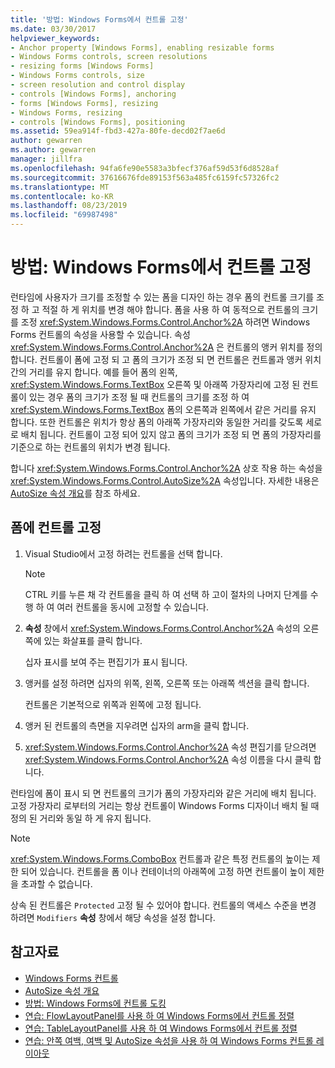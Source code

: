 ```yaml
---
title: '방법: Windows Forms에서 컨트롤 고정'
ms.date: 03/30/2017
helpviewer_keywords:
- Anchor property [Windows Forms], enabling resizable forms
- Windows Forms controls, screen resolutions
- resizing forms [Windows Forms]
- Windows Forms controls, size
- screen resolution and control display
- controls [Windows Forms], anchoring
- forms [Windows Forms], resizing
- Windows Forms, resizing
- controls [Windows Forms], positioning
ms.assetid: 59ea914f-fbd3-427a-80fe-decd02f7ae6d
author: gewarren
ms.author: gewarren
manager: jillfra
ms.openlocfilehash: 94fa6fe90e5583a3bfecf376af59d53f6d8528af
ms.sourcegitcommit: 37616676fde89153f563a485fc6159fc57326fc2
ms.translationtype: MT
ms.contentlocale: ko-KR
ms.lasthandoff: 08/23/2019
ms.locfileid: "69987498"
---
```

# <a name="how-to-anchor-controls-on-windows-forms"></a>방법: Windows Forms에서 컨트롤 고정

런타임에 사용자가 크기를 조정할 수 있는 폼을 디자인 하는 경우 폼의 컨트롤 크기를 조정 하 고 적절 하 게 위치를 변경 해야 합니다. 폼을 사용 하 여 동적으로 컨트롤의 크기를 조정 <xref:System.Windows.Forms.Control.Anchor%2A> 하려면 Windows Forms 컨트롤의 속성을 사용할 수 있습니다. 속성 <xref:System.Windows.Forms.Control.Anchor%2A> 은 컨트롤의 앵커 위치를 정의 합니다. 컨트롤이 폼에 고정 되 고 폼의 크기가 조정 되 면 컨트롤은 컨트롤과 앵커 위치 간의 거리를 유지 합니다. 예를 들어 폼의 왼쪽, <xref:System.Windows.Forms.TextBox> 오른쪽 및 아래쪽 가장자리에 고정 된 컨트롤이 있는 경우 폼의 크기가 조정 될 때 컨트롤의 크기를 조정 하 여 <xref:System.Windows.Forms.TextBox> 폼의 오른쪽과 왼쪽에서 같은 거리를 유지 합니다. 또한 컨트롤은 위치가 항상 폼의 아래쪽 가장자리와 동일한 거리를 갖도록 세로로 배치 됩니다. 컨트롤이 고정 되어 있지 않고 폼의 크기가 조정 되 면 폼의 가장자리를 기준으로 하는 컨트롤의 위치가 변경 됩니다.

합니다 <xref:System.Windows.Forms.Control.Anchor%2A> 상호 작용 하는 속성을 <xref:System.Windows.Forms.Control.AutoSize%2A> 속성입니다. 자세한 내용은 [AutoSize 속성 개요](autosize-property-overview.md)를 참조 하세요.

## <a name="anchor-a-control-on-a-form"></a>폼에 컨트롤 고정

1. Visual Studio에서 고정 하려는 컨트롤을 선택 합니다.

    > [!NOTE]
    > CTRL 키를 누른 채 각 컨트롤을 클릭 하 여 선택 하 고이 절차의 나머지 단계를 수행 하 여 여러 컨트롤을 동시에 고정할 수 있습니다.

2. **속성** 창에서 <xref:System.Windows.Forms.Control.Anchor%2A> 속성의 오른쪽에 있는 화살표를 클릭 합니다.

     십자 표시를 보여 주는 편집기가 표시 됩니다.

3. 앵커를 설정 하려면 십자의 위쪽, 왼쪽, 오른쪽 또는 아래쪽 섹션을 클릭 합니다.

     컨트롤은 기본적으로 위쪽과 왼쪽에 고정 됩니다.

4. 앵커 된 컨트롤의 측면을 지우려면 십자의 arm을 클릭 합니다.

5. <xref:System.Windows.Forms.Control.Anchor%2A> 속성 편집기를 닫으려면 <xref:System.Windows.Forms.Control.Anchor%2A> 속성 이름을 다시 클릭 합니다.

런타임에 폼이 표시 되 면 컨트롤의 크기가 폼의 가장자리와 같은 거리에 배치 됩니다. 고정 가장자리 로부터의 거리는 항상 컨트롤이 Windows Forms 디자이너 배치 될 때 정의 된 거리와 동일 하 게 유지 됩니다.

> [!NOTE]
> <xref:System.Windows.Forms.ComboBox> 컨트롤과 같은 특정 컨트롤의 높이는 제한 되어 있습니다. 컨트롤을 폼 이나 컨테이너의 아래쪽에 고정 하면 컨트롤이 높이 제한을 초과할 수 없습니다.

상속 된 컨트롤은 `Protected` 고정 될 수 있어야 합니다. 컨트롤의 액세스 수준을 변경 하려면 `Modifiers` **속성** 창에서 해당 속성을 설정 합니다.

## <a name="see-also"></a>참고자료

- [Windows Forms 컨트롤](index.md)
- [AutoSize 속성 개요](autosize-property-overview.md)
- [방법: Windows Forms에 컨트롤 도킹](how-to-dock-controls-on-windows-forms.md)
- [연습: FlowLayoutPanel를 사용 하 여 Windows Forms에서 컨트롤 정렬](walkthrough-arranging-controls-on-windows-forms-using-a-flowlayoutpanel.md)
- [연습: TableLayoutPanel를 사용 하 여 Windows Forms에서 컨트롤 정렬](walkthrough-arranging-controls-on-windows-forms-using-a-tablelayoutpanel.md)
- [연습: 안쪽 여백, 여백 및 AutoSize 속성을 사용 하 여 Windows Forms 컨트롤 레이아웃](windows-forms-controls-padding-autosize.md)
